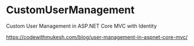# CustomUserManagement
Custom User Management in ASP.NET Core MVC with Identity

https://codewithmukesh.com/blog/user-management-in-aspnet-core-mvc/
